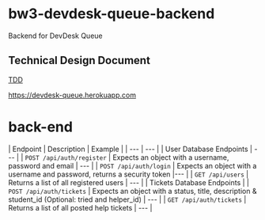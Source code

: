 # bw3-devdesk-queue-backend
Backend for DevDesk Queue

## Technical Design Document
[TDD](https://docs.google.com/document/d/1NNdDonJhEtS1wGPb88NQR7Fg2C0gkBwX51sXeloip68/edit#)


https://devdesk-queue.herokuapp.com


# back-end

| Endpoint | Description | Example |
| --- | --- |
| User Database Endpoints | --- |
| `POST /api/auth/register` | Expects an object with a username, password and email | --- |
| `POST /api/auth/login` | Expects an object with a username and password, returns a security token |--- |
| `GET /api/users` | Returns a list of all registered users | --- |
| Tickets Database Endpoints |
| `POST /api/auth/tickets` | Expects an object with a status, title, description & student_id (Optional: tried and helper_id) | --- |
| `GET /api/auth/tickets` | Returns a list of all posted help tickets | --- |


